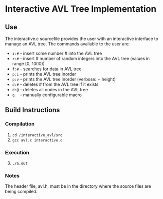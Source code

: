 # Interactive AVL Tree Implementation

## Use
The interactive.c sourcefile provides the user with an interactive interface to manage an AVL tree.  The commands available to the user are:
* `i:#` - insert some number # into the AVL tree
* `r:#` - insert # number of random integers into the AVL tree (values in range [0, 1000))
* `f:#` - searches for data in AVL tree
* `p:i` - prints the AVL tree inorder
* `p:v` - prints the AVL tree inorder (verbose: + height)
* `d:#` - deletes # from the AVL tree if it exists
* `d:@` - deletes all nodes in the AVL tree
* `q  ` - manually configurable macro 

## Build Instructions
### Compilation
1. `cd /interactive_avl/src`
2. `gcc avl.c interactive.c`

### Execution
3. `./a.out`

### Notes
The header file, avl.h, must be in the directory where the source files are being compiled.  
